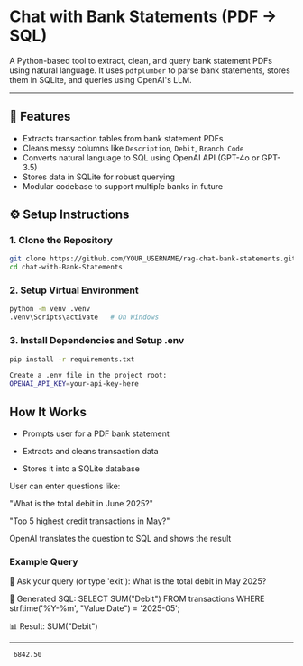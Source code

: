 # Chat with Bank Statements (PDF → SQL)

A Python-based tool to extract, clean, and query bank statement PDFs using natural language. It uses `pdfplumber` to parse bank statements, stores them in SQLite, and queries using OpenAI's LLM.

---

## 🚀 Features

- Extracts transaction tables from bank statement PDFs
- Cleans messy columns like `Description`, `Debit`, `Branch Code`
- Converts natural language to SQL using OpenAI API (GPT-4o or GPT-3.5)
- Stores data in SQLite for robust querying
- Modular codebase to support multiple banks in future

## ⚙️ Setup Instructions

### 1. Clone the Repository

```bash
git clone https://github.com/YOUR_USERNAME/rag-chat-bank-statements.git
cd chat-with-Bank-Statements
```

### 2. Setup Virtual Environment

```bash
python -m venv .venv
.venv\Scripts\activate   # On Windows
```

### 3. Install Dependencies and Setup .env

```bash
pip install -r requirements.txt

Create a .env file in the project root:
OPENAI_API_KEY=your-api-key-here
```

## How It Works

- Prompts user for a PDF bank statement

- Extracts and cleans transaction data

- Stores it into a SQLite database

User can enter questions like:

"What is the total debit in June 2025?"

"Top 5 highest credit transactions in May?"

OpenAI translates the question to SQL and shows the result

### Example Query

💬 Ask your query (or type 'exit'): What is the total debit in May 2025?

🧠 Generated SQL:
SELECT SUM("Debit") FROM transactions WHERE strftime('%Y-%m', "Value Date") = '2025-05';

📊 Result:
SUM("Debit")

---

     6842.50
